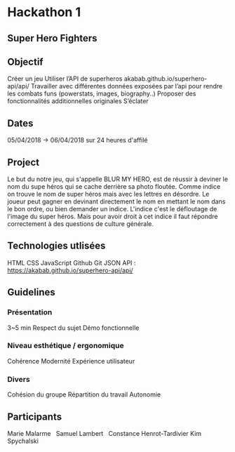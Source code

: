 # Hackathon 1

## Super Hero Fighters

## Objectif
Créer un jeu
Utiliser l’API de superheros akabab.github.io/superhero-api/api/
Travailler avec différentes données exposées par l’api pour rendre les combats funs (powerstats, images, biography..)
Proposer des fonctionnalités additionnelles originales
S’éclater

## Dates
05/04/2018 -> 06/04/2018 sur 24 heures d'affilé

## Project
Le but du notre jeu, qui s'appelle BLUR MY HERO, est de réussir à deviner le nom du supe héros qui se cache derrière sa photo floutée. Comme indice on trouve le nom de super héros mais avec les lettres en désordre. Le joueur peut gagner en devinant directement le nom en mettant le nom dans le bon ordre, ou bien demander un indice. L'indice c'est le défloutage de l'image du super héros. Mais pour avoir droit à cet indice il faut répondre correctement à des questions de culture générale.

## Technologies utlisées
HTML CSS JavaScript Github Git JSON
API : https://akabab.github.io/superhero-api/api/

## Guidelines
### Présentation 
3~5 min
Respect du sujet
Démo fonctionnelle

### Niveau esthétique / ergonomique
Cohérence
Modernité
Expérience utilisateur

### Divers
Cohésion du groupe
Répartition du travail
Autonomie

## Participants
Marie Malarme   Samuel Lambert   Constance Henrot-Tardivier  Kim Spychalski 
